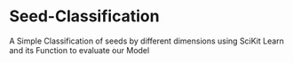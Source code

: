 # Seed-Classification
A Simple Classification of seeds by different dimensions using SciKit Learn and its Function to evaluate our Model
